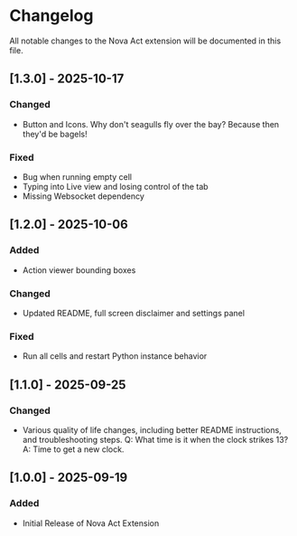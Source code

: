 # Changelog

All notable changes to the Nova Act extension will be documented in this file.

## [1.3.0] - 2025-10-17

### Changed

- Button and Icons. Why don't seagulls fly over the bay? Because then they'd be bagels!

### Fixed

- Bug when running empty cell
- Typing into Live view and losing control of the tab
- Missing Websocket dependency

## [1.2.0] - 2025-10-06

### Added

- Action viewer bounding boxes

### Changed

- Updated README, full screen disclaimer and settings panel

### Fixed

- Run all cells and restart Python instance behavior

## [1.1.0] - 2025-09-25

### Changed

- Various quality of life changes, including better README instructions, and troubleshooting steps. Q: What time is it when the clock strikes 13? A: Time to get a new clock.

## [1.0.0] - 2025-09-19

### Added

- Initial Release of Nova Act Extension

